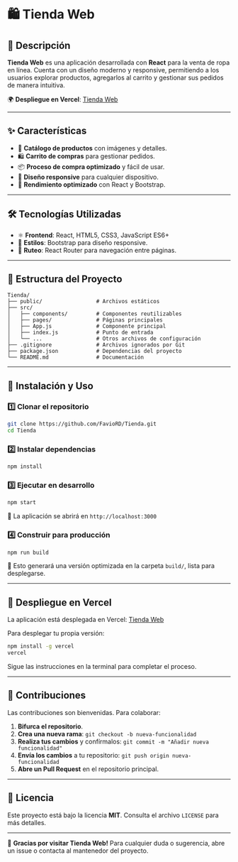 # 🛍️ Tienda Web

## 📌 Descripción
**Tienda Web** es una aplicación desarrollada con **React** para la venta de ropa en línea. Cuenta con un diseño moderno y responsive, permitiendo a los usuarios explorar productos, agregarlos al carrito y gestionar sus pedidos de manera intuitiva.

🌍 **Despliegue en Vercel**: [Tienda Web](https://tienda-pqpz.vercel.app/)

---

## ✨ Características
- 🛒 **Catálogo de productos** con imágenes y detalles.
- 🛍️ **Carrito de compras** para gestionar pedidos.
- 📦 **Proceso de compra optimizado** y fácil de usar.
- 🎨 **Diseño responsive** para cualquier dispositivo.
- 🚀 **Rendimiento optimizado** con React y Bootstrap.

---

## 🛠️ Tecnologías Utilizadas
- ⚛️ **Frontend**: React, HTML5, CSS3, JavaScript ES6+
- 🎨 **Estilos**: Bootstrap para diseño responsive.
- 🔗 **Ruteo**: React Router para navegación entre páginas.

---

## 📂 Estructura del Proyecto
```
Tienda/
├── public/                 # Archivos estáticos
├── src/
│   ├── components/         # Componentes reutilizables
│   ├── pages/              # Páginas principales
│   ├── App.js              # Componente principal
│   ├── index.js            # Punto de entrada
│   └── ...                 # Otros archivos de configuración
├── .gitignore              # Archivos ignorados por Git
├── package.json            # Dependencias del proyecto
└── README.md               # Documentación
```

---

## 🔄 Instalación y Uso
### 1️⃣ Clonar el repositorio
```bash
git clone https://github.com/FavioRD/Tienda.git
cd Tienda
```

### 2️⃣ Instalar dependencias
```bash
npm install
```

### 3️⃣ Ejecutar en desarrollo
```bash
npm start
```
📌 La aplicación se abrirá en `http://localhost:3000`

### 4️⃣ Construir para producción
```bash
npm run build
```
📌 Esto generará una versión optimizada en la carpeta `build/`, lista para desplegarse.

---

## 🚀 Despliegue en Vercel
La aplicación está desplegada en Vercel: [Tienda Web](https://tienda-pqpz.vercel.app/)

Para desplegar tu propia versión:
```bash
npm install -g vercel
vercel
```
Sigue las instrucciones en la terminal para completar el proceso.

---

## 🤝 Contribuciones
Las contribuciones son bienvenidas. Para colaborar:
1. **Bifurca el repositorio**.
2. **Crea una nueva rama**: `git checkout -b nueva-funcionalidad`
3. **Realiza tus cambios** y confírmalos: `git commit -m "Añadir nueva funcionalidad"`
4. **Envía los cambios** a tu repositorio: `git push origin nueva-funcionalidad`
5. **Abre un Pull Request** en el repositorio principal.

---

## 📄 Licencia
Este proyecto está bajo la licencia **MIT**. Consulta el archivo `LICENSE` para más detalles.

---

🚀 **Gracias por visitar Tienda Web!** Para cualquier duda o sugerencia, abre un issue o contacta al mantenedor del proyecto.

